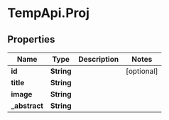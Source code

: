 # TempApi.Proj

## Properties

Name | Type | Description | Notes
------------ | ------------- | ------------- | -------------
**id** | **String** |  | [optional] 
**title** | **String** |  | 
**image** | **String** |  | 
**_abstract** | **String** |  | 


